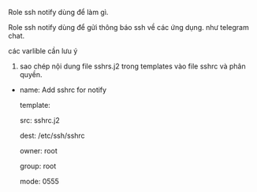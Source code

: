 Role ssh notify dùng để làm gì.

Role ssh notify dùng để gửi thông báo ssh về các ứng dụng. như telegram chat.

các varlible cần lưu ý

01. sao chép nội dung file sshrs.j2 trong templates vào file sshrc và phân quyền. 

- name: Add sshrc for notify

  template: 

    src: sshrc.j2

    dest: /etc/ssh/sshrc

    owner: root

    group: root
    
    mode: 0555
